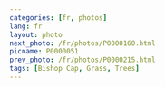 ```yaml
---
categories: [fr, photos]
lang: fr
layout: photo
next_photo: /fr/photos/P0000160.html
picname: P0000051
prev_photo: /fr/photos/P0000215.html
tags: [Bishop Cap, Grass, Trees]
---
```

